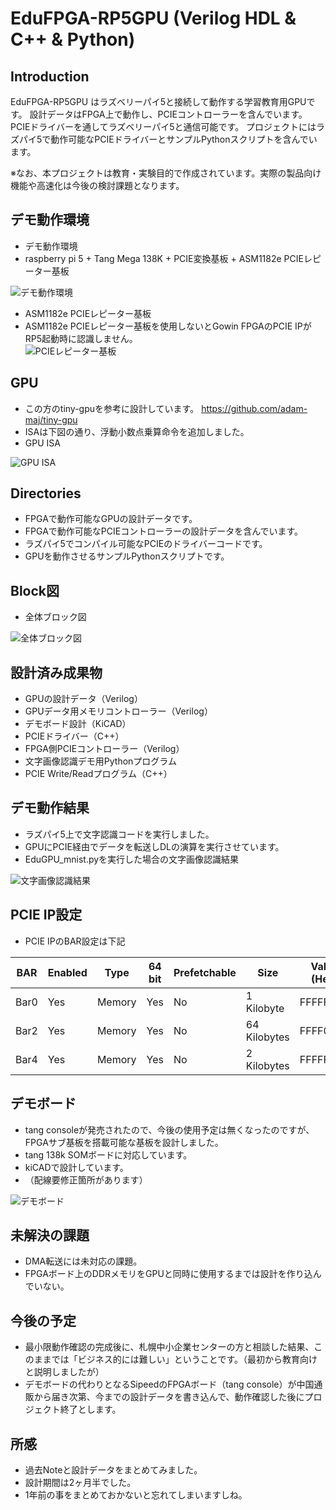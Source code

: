 # EduFPGA-RP5GPU (Verilog HDL & C++ & Python)

## Introduction

EduFPGA-RP5GPU はラズベリーパイ5と接続して動作する学習教育用GPUです。
設計データはFPGA上で動作し、PCIEコントローラーを含んでいます。
PCIEドライバーを通してラズベリーパイ5と通信可能です。
プロジェクトにはラズパイ5で動作可能なPCIEドライバーとサンプルPythonスクリプトを含んでいます。

※なお、本プロジェクトは教育・実験目的で作成されています。実際の製品向け機能や高速化は今後の検討課題となります。

## デモ動作環境
- デモ動作環境
- raspberry pi 5 + Tang Mega 138K + PCIE変換基板 + ASM1182e PCIEレピーター基板 <br>

![デモ動作環境](image/RP5_console_GPU.jpg "console")

- ASM1182e PCIEレピーター基板
- ASM1182e PCIEレピーター基板を使用しないとGowin FPGAのPCIE IPがRP5起動時に認識しません。<br>
![PCIEレピーター基板](image/ASM1182e.jpg "ASM1182e")

## GPU
- この方のtiny-gpuを参考に設計しています。
https://github.com/adam-maj/tiny-gpu
- ISAは下図の通り、浮動小数点乗算命令を追加しました。
- GPU ISA <br>

![GPU ISA](image/GPU_ISA.jpg "ISA")

## Directories
- FPGAで動作可能なGPUの設計データです。
- FPGAで動作可能なPCIEコントローラーの設計データを含んでいます。
- ラズパイ5でコンパイル可能なPCIEのドライバーコードです。
- GPUを動作させるサンプルPythonスクリプトです。

## Block図
- 全体ブロック図 <br>

![全体ブロック図](image/eduFPGA_GPU.jpg "FPGA")

## 設計済み成果物
- GPUの設計データ（Verilog）
- GPUデータ用メモリコントローラー（Verilog）
- デモボード設計（KiCAD）
- PCIEドライバー（C++）
- FPGA側PCIEコントローラー（Verilog）
- 文字画像認識デモ用Pythonプログラム
- PCIE Write/Readプログラム（C++）

## デモ動作結果
- ラズパイ5上で文字認識コードを実行しました。
- GPUにPCIE経由でデータを転送しDLの演算を実行させています。
- EduGPU_mnist.pyを実行した場合の文字画像認識結果 <br>

![文字画像認識結果](image/GPU_demo.jpg "DEMO")

## PCIE IP設定
- PCIE IPのBAR設定は下記 <br>

| BAR  | Enabled | Type    | 64 bit | Prefetchable | Size        | Value (Hex) |
|------|---------|---------|--------|--------------|-------------|-------------|
| Bar0 | Yes     | Memory  | Yes    | No           | 1 Kilobyte  | FFFFFC00    |
| Bar2 | Yes     | Memory  | Yes    | No           | 64 Kilobytes| FFFF0000    |
| Bar4 | Yes     | Memory  | Yes    | No           | 2 Kilobytes | FFFFF800    |

## デモボード
- tang consoleが発売されたので、今後の使用予定は無くなったのですが、FPGAサブ基板を搭載可能な基板を設計しました。
- tang 138k SOMボードに対応しています。
- kiCADで設計しています。
- （配線要修正箇所があります）

![デモボード](image/FPGA_board.jpg "FPGA borad")

## 未解決の課題
- DMA転送には未対応の課題。
- FPGAボード上のDDRメモリをGPUと同時に使用するまでは設計を作り込んでいない。

## 今後の予定
- 最小限動作確認の完成後に、札幌中小企業センターの方と相談した結果、このままでは「ビジネス的には難しい」ということです。（最初から教育向けと説明しましたが）
- デモボードの代わりとなるSipeedのFPGAボード（tang console）が中国通販から届き次第、今までの設計データを書き込んで、動作確認した後にプロジェクト終了とします。

## 所感
- 過去Noteと設計データをまとめてみました。
- 設計期間は2ヶ月半でした。
- 1年前の事をまとめておかないと忘れてしまいますしね。
